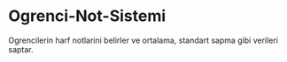 # Ogrenci-Not-Sistemi
Ogrencilerin harf notlarini belirler ve ortalama, standart sapma gibi verileri saptar.
